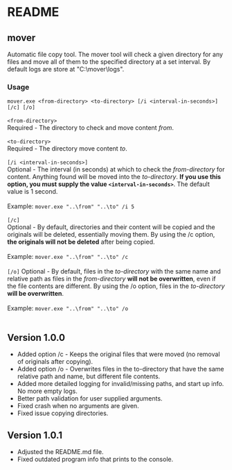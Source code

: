 # README  

## mover

Automatic file copy tool. The mover tool will check a given directory for any files and move all of them to the specified directory at a set interval. By default logs are store at "C:\mover\logs".

### Usage

`mover.exe <from-directory> <to-directory> [/i <interval-in-seconds>] [/c] [/o]`  
<br />
`<from-directory>`  
Required - The directory to check and move content *from*.  
<br />
`<to-directory>`  
Required - The directory move content *to*.  
<br />
`[/i <interval-in-seconds>]`  
Optional - The interval (in seconds) at which to check the *from-directory* for content. Anything found will be moved into the *to-directory*. **If you use this option, you must supply the value `<interval-in-seconds>`**. The default value is 1 second.  
<br />
Example: `mover.exe "..\from" "..\to" /i 5`  
<br />
`[/c]`  
Optional - By default, directories and their content will be copied and the originals will be deleted, essentially moving them. By using the /c option, **the originals will not be deleted** after being copied.  
<br />
Example: `mover.exe "..\from" "..\to" /c`  
<br />
`[/o]`
Optional - By default, files in the *to-directory* with the same name and relative path as files in the *from-directory* **will not be overwritten**, even if the file contents are different. By using the /o option, files in the *to-directory* **will be overwritten**.  
<br />
Example: `mover.exe "..\from" "..\to" /o`  
<br />

## Version 1.0.0

- Added option /c - Keeps the original files that were moved (no removal of originals after copying).
- Added option /o - Overwrites files in the to-directory that have the same relative path and name, but different file contents.
- Added more detailed logging for invalid/missing paths, and start up info. No more empty logs.
- Better path validation for user supplied arguments.
- Fixed crash when no arguments are given.
- Fixed issue copying directories.

## Version 1.0.1

- Adjusted the README.md file.
- Fixed outdated program info that prints to the console.
